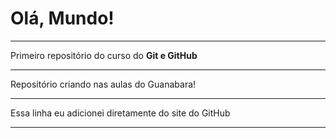 # Olá, Mundo!
***
Primeiro repositório do curso do **Git e GitHub**
***
Repositório criando nas aulas do Guanabara!
***
Essa linha eu adicionei diretamente do site do GitHub
***